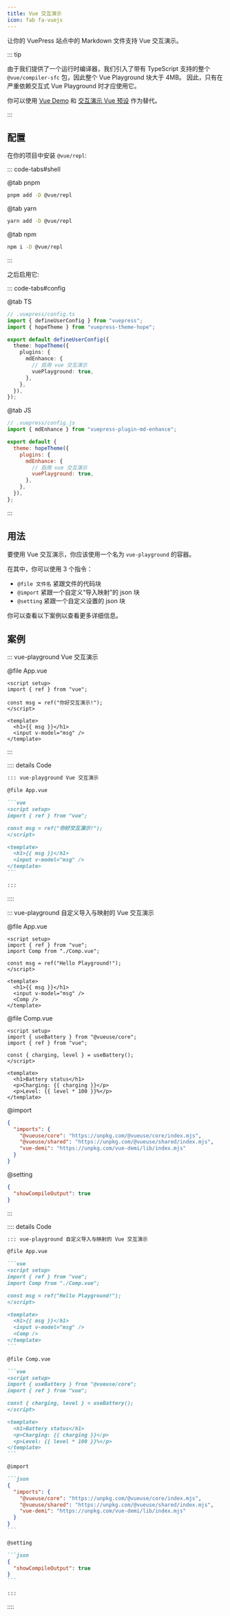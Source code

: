 ```yaml
---
title: Vue 交互演示
icon: fab fa-vuejs
---
```


让你的 VuePress 站点中的 Markdown 文件支持 Vue 交互演示。

<!-- more -->

::: tip

由于我们提供了一个运行时编译器，我们引入了带有 TypeScript 支持的整个 `@vue/compiler-sfc` 包，因此整个 Vue Playground 块大于 4MB。 因此，只有在严重依赖交互式 Vue Playground 时才应使用它。

你可以使用 [Vue Demo](./demo.md#vue) 和 [交互演示 Vue 预设](./playground.md#vue) 作为替代。

:::

## 配置

在你的项目中安装 `@vue/repl`:

::: code-tabs#shell

@tab pnpm

```bash
pnpm add -D @vue/repl
```

@tab yarn

```bash
yarn add -D @vue/repl
```

@tab npm

```bash
npm i -D @vue/repl
```

:::

之后启用它:

::: code-tabs#config

@tab TS

```ts {10}
// .vuepress/config.ts
import { defineUserConfig } from "vuepress";
import { hopeTheme } from "vuepress-theme-hope";

export default defineUserConfig({
  theme: hopeTheme({
    plugins: {
      mdEnhance: {
        // 启用 vue 交互演示
        vuePlayground: true,
      },
    },
  }),
});
```

@tab JS

```js {9}
// .vuepress/config.js
import { mdEnhance } from "vuepress-plugin-md-enhance";

export default {
  theme: hopeTheme({
    plugins: {
      mdEnhance: {
        // 启用 vue 交互演示
        vuePlayground: true,
      },
    },
  }),
};
```

:::

## 用法

要使用 Vue 交互演示，你应该使用一个名为 `vue-playground` 的容器。

在其中，你可以使用 3 个指令：

- `@file 文件名` 紧跟文件的代码块
- `@import` 紧跟一个自定义“导入映射”的 json 块
- `@setting` 紧跟一个自定义设置的 json 块

你可以查看以下案例以查看更多详细信息。

## 案例

::: vue-playground Vue 交互演示

@file App.vue

```vue
<script setup>
import { ref } from "vue";

const msg = ref("你好交互演示!");
</script>

<template>
  <h1>{{ msg }}</h1>
  <input v-model="msg" />
</template>
```

:::

:::: details Code

````md
::: vue-playground Vue 交互演示

@file App.vue

```vue
<script setup>
import { ref } from "vue";

const msg = ref("你好交互演示!");
</script>

<template>
  <h1>{{ msg }}</h1>
  <input v-model="msg" />
</template>
```

:::
````

::::

::: vue-playground 自定义导入与映射的 Vue 交互演示

@file App.vue

```vue
<script setup>
import { ref } from "vue";
import Comp from "./Comp.vue";

const msg = ref("Hello Playground!");
</script>

<template>
  <h1>{{ msg }}</h1>
  <input v-model="msg" />
  <Comp />
</template>
```

@file Comp.vue

```vue
<script setup>
import { useBattery } from "@vueuse/core";
import { ref } from "vue";

const { charging, level } = useBattery();
</script>

<template>
  <h1>Battery status</h1>
  <p>Charging: {{ charging }}</p>
  <p>Level: {{ level * 100 }}%</p>
</template>
```

@import

```json
{
  "imports": {
    "@vueuse/core": "https://unpkg.com/@vueuse/core/index.mjs",
    "@vueuse/shared": "https://unpkg.com/@vueuse/shared/index.mjs",
    "vue-demi": "https://unpkg.com/vue-demi/lib/index.mjs"
  }
}
```

@setting

```json
{
  "showCompileOutput": true
}
```

:::

:::: details Code

````md
::: vue-playground 自定义导入与映射的 Vue 交互演示

@file App.vue

```vue
<script setup>
import { ref } from "vue";
import Comp from "./Comp.vue";

const msg = ref("Hello Playground!");
</script>

<template>
  <h1>{{ msg }}</h1>
  <input v-model="msg" />
  <Comp />
</template>
```

@file Comp.vue

```vue
<script setup>
import { useBattery } from "@vueuse/core";
import { ref } from "vue";

const { charging, level } = useBattery();
</script>

<template>
  <h1>Battery status</h1>
  <p>Charging: {{ charging }}</p>
  <p>Level: {{ level * 100 }}%</p>
</template>
```

@import

```json
{
  "imports": {
    "@vueuse/core": "https://unpkg.com/@vueuse/core/index.mjs",
    "@vueuse/shared": "https://unpkg.com/@vueuse/shared/index.mjs",
    "vue-demi": "https://unpkg.com/vue-demi/lib/index.mjs"
  }
}
```

@setting

```json
{
  "showCompileOutput": true
}
```

:::
````

::::
